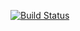 [![Build Status](https://app.travis-ci.com/andiswa-sinxo/Greeting-Web-App.svg?branch=main)](https://app.travis-ci.com/andiswa-sinxo/Greeting-Web-App)